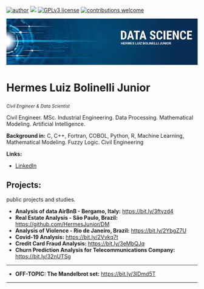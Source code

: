 [![author](https://img.shields.io/badge/author-hermesjr-red)](https://www.linkedin.com/in/hermes-junior-60445114/) [![](https://img.shields.io/badge/python-3.6+-blue.svg)](https://www.python.org/downloads/release/python-365/) [![GPLv3 license](https://img.shields.io/badge/License-GPLv3-blue.svg)](http://perso.crans.org/besson/LICENSE.html) [![contributions welcome](https://img.shields.io/badge/contributions-welcome-brightgreen.svg?style=flat)](https://github.com/HermesJunior/Data-Science/issues)

<p align="center">
  <img src="banner.png" >
</p>

# Hermes Luiz Bolinelli Junior
<sub>*Civil Engineer & Data Scientist*</sub>

Civil Engineer. MSc. Industrial Engineering. Data Processing. Mathematical Modeling. Artificial Intelligence.

**Background in:** C, C++, Fortran, COBOL, Python, R, Machine Learning, Mathematical Modeling. Fuzzy Logic. Civil Engineering

**Links:**
* [LinkedIn](https://www.linkedin.com/in/hermes-junior-60445114/)


## Projects:
public projects and studies.

* **Analysis of data AirBnB - Bergamo, Italy:** https://bit.ly/3ftyzd4
* **Real Estate Analysis - São Paulo, Brazil:** https://github.com/HermesJunior/DM
* **Analysis of Violence - Rio de Janeiro, Brazil:** https://bit.ly/2YbgZ7U
* **Covid-19 Analysis:** https://bit.ly/2Vvkq7t
* **Credit Card Fraud Analysis:** https://bit.ly/3eMbQJq
* **Churn Prediction Analysis for Telecommunications Company:** https://bit.ly/32nUTSg

---------------------------------------------------------------------------------------
* **OFF-TOPIC: The Mandelbrot set:** https://bit.ly/3lDmd5T
---

